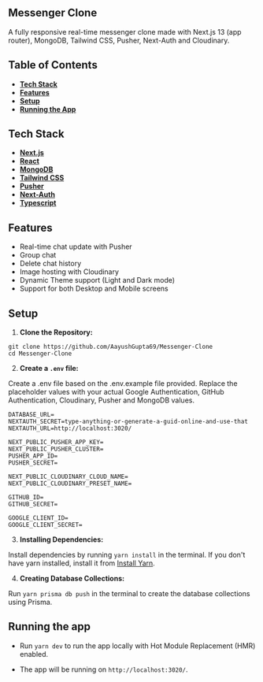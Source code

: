 ## Messenger Clone
A fully responsive real-time messenger clone made with Next.js 13 (app router), MongoDB, Tailwind CSS, Pusher, Next-Auth and Cloudinary.

## Table of Contents
- **[Tech Stack](#tech-stack)**
- **[Features](#features)**
- **[Setup](#setup)**
- **[Running the App](#running-the-app)**

## Tech Stack

- **[Next.js](https://nextjs.org/)**
- **[React](https://facebook.github.io/react/)**
- **[MongoDB](https://www.mongodb.com/atlas/database)**
- **[Tailwind CSS](https://tailwindcss.com/)**
- **[Pusher](https://pusher.com/)**
- **[Next-Auth](https://next-auth.js.org/)**
- **[Typescript](https://www.typescriptlang.org/)**

## Features

- Real-time chat update with Pusher
- Group chat
- Delete chat history
- Image hosting with Cloudinary
- Dynamic Theme support (Light and Dark mode)
- Support for both Desktop and Mobile screens

## Setup

1. **Clone the Repository:**
```
git clone https://github.com/AayushGupta69/Messenger-Clone
cd Messenger-Clone
```

2. **Create a ```.env``` file:**

Create a .env file based on the .env.example file provided. Replace the placeholder values with your actual Google Authentication, GitHub Authentication, Cloudinary, Pusher and MongoDB values.
```
DATABASE_URL=
NEXTAUTH_SECRET=type-anything-or-generate-a-guid-online-and-use-that
NEXTAUTH_URL=http://localhost:3020/

NEXT_PUBLIC_PUSHER_APP_KEY=
NEXT_PUBLIC_PUSHER_CLUSTER=
PUSHER_APP_ID=
PUSHER_SECRET=

NEXT_PUBLIC_CLOUDINARY_CLOUD_NAME=
NEXT_PUBLIC_CLOUDINARY_PRESET_NAME=

GITHUB_ID=
GITHUB_SECRET=

GOOGLE_CLIENT_ID=
GOOGLE_CLIENT_SECRET=
```

3. **Installing Dependencies:**

Install dependencies by running ``` yarn install ``` in the terminal. If you don't have yarn installed, install it from [Install Yarn](https://yarnpkg.com/getting-started/install).

4. **Creating Database Collections:**

Run ``` yarn prisma db push ``` in the terminal to create the database collections using Prisma.

## Running the app

- Run ```yarn dev``` to run the app locally with Hot Module Replacement (HMR) enabled. 

- The app will be running on ```http://localhost:3020/```.
